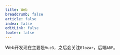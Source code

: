 ```yaml
---
title: Web
breadcrumb: false
article: false
index: false
editLink: false
footer: false
---
```


Web开发现在主要是`Vue3`，之后会关注`Blozar`，后端`ABP`。
